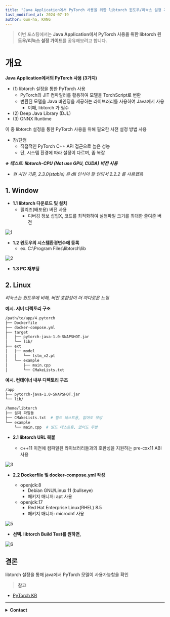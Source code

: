 ```yaml
---
title: "Java Application에서 PyTorch 사용을 위한 libtorch 윈도우/리눅스 설정 가이드"
last_modified_at: 2024-07-19
author: Gun-ha, KANG
---
```

> 이번 포스팅에서는 **Java Application에서 PyTorch 사용을 위한 libtorch 윈도우/리눅스 설정 가이드**를 공유해보려고 합니다.


# **개요**

**Java Application에서의 PyTorch 사용 (3가지)**

  * (1) libtorch 설정을 통한 PyTorch 사용  
    + PyTorch의 JIT 컴파일러를 활용하여 모델을 TorchScript로 변환  
    + 변환된 모델을 Java 바인딩을 제공하는 라이브러리를 사용하여 Java에서 사용  
      + 이때, libtorch 가 필수
  * (2) Deep Java Library (DJL)  
  * (3) ONNX Runtime  

이 중 libtorch 설정을 통한 PyTorch 사용을 위해 필요한 사전 설정 방법 사용

* 장/단점
  * 직접적인 PyTorch C++ API 접근으로 높은 성능
  * 단, 시스템 환경에 따라 설정이 다르며, 좀 복잡

***※ 테스트: libtorch-CPU (Not use GPU, CUDA) 버전 사용***
  * *현 시간 기준, 2.3.0(stable) 은 dll 인식이 잘 안되서 2.2.2 를 사용했음*

## **1. Window**

* **1.1 libtorch 다운로드 및 설치**
  * 릴리즈(배포용) 버전 사용
    * 디버깅 정보 삽입X, 코드를 최적화하여 실행파일 크기를 최대한 줄여준 버전

![1](https://github.com/gunnha/epozen-dt.github.io/assets/92897860/f2a7f742-9f0d-4990-9981-51dd21998e91)

* **1.2 윈도우의 시스템환경변수에 등록**
  * ex. C:\Program Files\libtorch\lib

![2](https://github.com/gunnha/epozen-dt.github.io/assets/92897860/cadb3202-f5d9-4551-90ba-71bd7bd201fc)

* **1.3 PC 재부팅**


## **2. Linux**

*리눅스는 윈도우에 비해, 버전 호환성이 더 까다로운 느낌*

**예시. 서버 디렉토리 구조**

```bash
/path/to/app/4.pytorch
├── Dockerfile
├── docker-compose.yml
├── target
│   ├── pytorch-java-1.0-SNAPSHOT.jar
│   └── lib/
├── ext
│   ├── model
│   │   └── lstm_v2.pt
│   └── example
│       ├── main.cpp
│       └── CMakeLists.txt
``` 

**예시. 컨테이너 내부 디렉토리 구조**

```bash
/app
├── pytorch-java-1.0-SNAPSHOT.jar
└── lib/

/home/libtorch
├── 설치 파일들
├── CMakeLists.txt  # 빌드 테스트용, 없어도 무방
└── example
    └── main.cpp  # 빌드 테스트용, 없어도 무방
``` 

* **2.1 libtorch URL 복붙**

  * c++11 이전에 컴파일된 라이브러리들과의 호환성을 지원하는 pre-cxx11 ABI 사용

![3](https://github.com/gunnha/epozen-dt.github.io/assets/92897860/15dfd459-cab6-4349-91fc-c42d40d436af)

* **2.2 Dockerfile 및 docker-compose.yml 작성**

  * openjdk:8  
    + Debian GNU/Linux 11 (bullseye)  
    + 패키지 매니저: apt 사용  
  * openjdk:17  
    + Red Hat Enterprise Linux(RHEL) 8.5  
    + 패키지 매니저: microdnf 사용  

![5](https://github.com/epozen-dt/epozen-dt.github.io/assets/92897860/06eeae72-4f90-430c-8cbf-da5e7b2d5131)


* **선택. libtorch Build Test를 원하면,**


![6](https://github.com/epozen-dt/epozen-dt.github.io/assets/92897860/3dab1235-77c1-45a1-b6d4-75f08749b942)


## **결론**

libtorch 설정을 통해 java에서 PyTorch 모델이 사용가능함을 확인



> **참고**  

* [PyTorch KR](https://pytorch.kr/get-started/locally/)


---

<details>
  <summary><b>Contact</b></summary>

<b>Author. </b>KangGunha

<b>Email. </b>zxcvbnm9931@epozen.com

</details>
